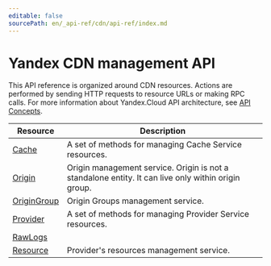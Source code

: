 ```yaml
---
editable: false
sourcePath: en/_api-ref/cdn/api-ref/index.md
---
```


# Yandex CDN management API
This API reference is organized around CDN resources. Actions are performed by sending HTTP requests to resource URLs or making RPC calls. For more information about Yandex.Cloud API architecture, see [API Concepts](/docs/api-design-guide/).

Resource | Description
--- | ---
[Cache](Cache/index.md) | A set of methods for managing Cache Service resources.
[Origin](Origin/index.md) | Origin management service. Origin is not a standalone entity. It can live only within origin group.
[OriginGroup](OriginGroup/index.md) | Origin Groups management service.
[Provider](Provider/index.md) | A set of methods for managing Provider Service resources.
[RawLogs](RawLogs/index.md) | 
[Resource](Resource/index.md) | Provider's resources management service.